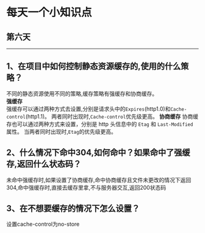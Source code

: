 # 每天一个小知识点
## 第六天
---
## 1、在项目中如何控制静态资源缓存的,使用的什么策略？
不同的静态资源使用不同的策略,缓存策略有强缓存和协商缓存。  
**强缓存**  
强缓存可以通过两种方式去设置,分别是请求头中的`Expires`(http1.0)和`Cache-control`(http1.1)。
两者同时出现时,`Cache-control`优先级更高。 
**协商缓存**
协商缓存也可以通过两种方式来设置，分别是 http 头信息中的 `Etag` 和 `Last-Modified` 属性。
当两者同时出现时,`Etag`的优先级更高。
## 2、什么情况下命中304,如何命中？如果命中了强缓存,返回什么状态码？
未命中强缓存时,如果设置了协商缓存,命中协商缓存且文件未更改的情况下返回304,命中强缓存时,直接去缓存里拿,不与服务器交互,返回200状态码
## 3、在不想要缓存的情况下怎么设置？
设置cache-control为no-store